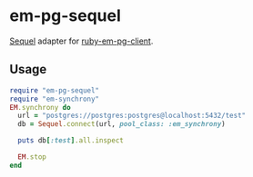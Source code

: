 em-pg-sequel
===========

[Sequel](http://sequel.rubyforge.org/) adapter for [ruby-em-pg-client](https://github.com/royaltm/ruby-em-pg-client).

Usage
-----

```ruby
require "em-pg-sequel"
require "em-synchrony"
EM.synchrony do
  url = "postgres://postgres:postgres@localhost:5432/test"
  db = Sequel.connect(url, pool_class: :em_synchrony)

  puts db[:test].all.inspect

  EM.stop
end
```